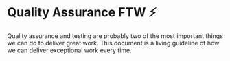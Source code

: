# Quality Assurance FTW :zap:
Quality assurance and testing are probably two of the most important things we can do to deliver great work. This document is a living guideline of how we can deliver exceptional work every time.

